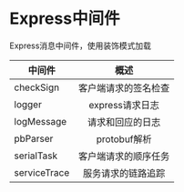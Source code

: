 Express中间件
===============
Express消息中间件，使用装饰模式加载

|中间件          |概述   |
|---------------|:-----:|
|checkSign      |客户端请求的签名检查|
|logger         |express请求日志|
|logMessage     |请求和回应的日志|
|pbParser       |protobuf解析|
|serialTask     |客户端请求的顺序任务|
|serviceTrace   |服务请求的链路追踪|

